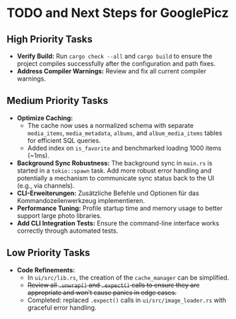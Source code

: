 # TODO and Next Steps for GooglePicz

## High Priority Tasks
- **Verify Build:** Run `cargo check --all` and `cargo build` to ensure the project compiles successfully after the configuration and path fixes.
- **Address Compiler Warnings:** Review and fix all current compiler warnings.

## Medium Priority Tasks
- **Optimize Caching:**
  - The cache now uses a normalized schema with separate `media_items`, `media_metadata`, `albums`, and `album_media_items` tables for efficient SQL queries.
  - Added index on `is_favorite` and benchmarked loading 1000 items (~1ms).
- **Background Sync Robustness:** The background sync in `main.rs` is started in a `tokio::spawn` task. Add more robust error handling and potentially a mechanism to communicate sync status back to the UI (e.g., via channels).
- **CLI-Erweiterungen:** Zusätzliche Befehle und Optionen für das Kommandozeilenwerkzeug implementieren.
- **Performance Tuning:** Profile startup time and memory usage to better support large photo libraries.
- **Add CLI Integration Tests:** Ensure the command-line interface works correctly through automated tests.

## Low Priority Tasks
- **Code Refinements:**
  - In `ui/src/lib.rs`, the creation of the `cache_manager` can be simplified.
  - ~~Review all `.unwrap()` and `.expect()` calls to ensure they are appropriate and won't cause panics in edge cases.~~
  - Completed: replaced `.expect()` calls in `ui/src/image_loader.rs` with graceful error handling.
